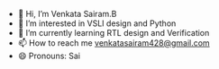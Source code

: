 - 👋 Hi, I’m Venkata Sairam.B
- 👀 I’m interested in VSLI design and Python
- 🌱 I’m currently learning RTL design and Verification
- 📫 How to reach me venkatasairam428@gmail.com
- 😄 Pronouns: Sai

<!---
B-V-SAIRAM428/B-V-SAIRAM428 is a ✨ special ✨ repository because its `README.md` (this file) appears on your GitHub profile.
You can click the Preview link to take a look at your changes.
--->
